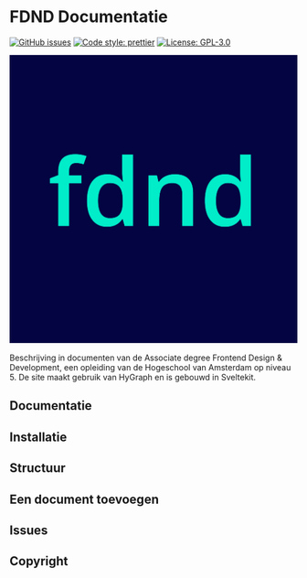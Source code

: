 # FDND Documentatie

[![GitHub issues](https://img.shields.io/github/issues/fdnd/docs.svg?style=flat-square)](https://github.com/fdnd/docs/issues)
[![Code style: prettier](https://img.shields.io/badge/code_style-prettier-ff69b4.svg?style=flat-square)](https://github.com/prettier/prettier)
[![License: GPL-3.0](https://img.shields.io/github/license/fdnd/docs.svg?style=flat-square)](https://github.com/fdnd/docs/blob/main/LICENSE)

![FDND Avatar](./src/assets/Avatars-03.jpg)

Beschrijving in documenten van de Associate degree Frontend Design & Development, een opleiding van de Hogeschool van Amsterdam op niveau 5. De site maakt gebruik van HyGraph en is gebouwd in Sveltekit.

## Documentatie

## Installatie

## Structuur

## Een document toevoegen

## Issues

## Copyright
